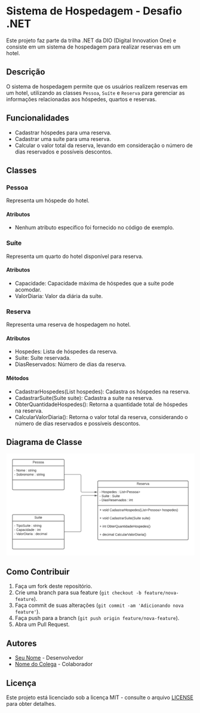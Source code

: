 # Sistema de Hospedagem - Desafio .NET

Este projeto faz parte da trilha .NET da DIO (Digital Innovation One) e consiste em um sistema de hospedagem para realizar reservas em um hotel.

## Descrição

O sistema de hospedagem permite que os usuários realizem reservas em um hotel, utilizando as classes `Pessoa`, `Suíte` e `Reserva` para gerenciar as informações relacionadas aos hóspedes, quartos e reservas.

## Funcionalidades

- Cadastrar hóspedes para uma reserva.
- Cadastrar uma suíte para uma reserva.
- Calcular o valor total da reserva, levando em consideração o número de dias reservados e possíveis descontos.

## Classes

### Pessoa

Representa um hóspede do hotel.

#### Atributos
- Nenhum atributo específico foi fornecido no código de exemplo.

### Suíte

Representa um quarto do hotel disponível para reserva.

#### Atributos
- Capacidade: Capacidade máxima de hóspedes que a suíte pode acomodar.
- ValorDiaria: Valor da diária da suíte.

### Reserva

Representa uma reserva de hospedagem no hotel.

#### Atributos
- Hospedes: Lista de hóspedes da reserva.
- Suite: Suíte reservada.
- DiasReservados: Número de dias da reserva.

#### Métodos
- CadastrarHospedes(List<Pessoa> hospedes): Cadastra os hóspedes na reserva.
- CadastrarSuite(Suite suite): Cadastra a suíte na reserva.
- ObterQuantidadeHospedes(): Retorna a quantidade total de hóspedes na reserva.
- CalcularValorDiaria(): Retorna o valor total da reserva, considerando o número de dias reservados e possíveis descontos.

## Diagrama de Classe

![Diagrama de classe do sistema de hospedagem](diagrama_classe_hotel.png)

## Como Contribuir

1. Faça um fork deste repositório.
2. Crie uma branch para sua feature (`git checkout -b feature/nova-feature`).
3. Faça commit de suas alterações (`git commit -am 'Adicionando nova feature'`).
4. Faça push para a branch (`git push origin feature/nova-feature`).
5. Abra um Pull Request.

## Autores

- [Seu Nome](https://github.com/seu-usuario) - Desenvolvedor
- [Nome do Colega](https://github.com/usuario-colega) - Colaborador

## Licença

Este projeto está licenciado sob a licença MIT - consulte o arquivo [LICENSE](LICENSE) para obter detalhes.
